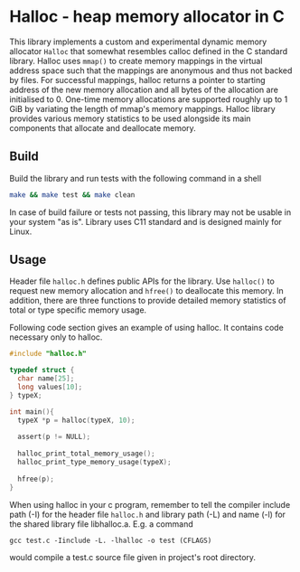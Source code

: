 # Halloc - heap memory allocator in C #

This library implements a custom and experimental dynamic memory allocator `Halloc` that somewhat resembles calloc defined in the C standard library. Halloc uses `mmap()` to create memory mappings in the virtual address space such that the mappings are anonymous and thus not backed by files. For successful mappings, halloc returns a pointer to starting address of the new memory allocation and all bytes of the allocation are initialised to 0. One-time memory allocations are supported roughly up to 1 GiB by variating the length of mmap's memory mappings. Halloc library provides various memory statistics to be used alongside its main components that allocate and deallocate memory.

## Build ##

Build the library and run tests with the following command in a shell

```bash
make && make test && make clean
```

In case of build failure or tests not passing, this library may not be usable in your system "as is". Library uses C11 standard and is designed mainly for Linux. 

## Usage ##

Header file `halloc.h` defines public APIs for the library. Use `halloc()` to request new memory allocation and `hfree()` to deallocate this memory. In addition, there are three functions to provide detailed memory statistics of total or type specific memory usage.

Following code section gives an example of using halloc. It contains code necessary only to halloc.

```C
#include "halloc.h"

typedef struct {
  char name[25];
  long values[10];
} typeX;

int main(){
  typeX *p = halloc(typeX, 10);
  
  assert(p != NULL);
  
  halloc_print_total_memory_usage();
  halloc_print_type_memory_usage(typeX);
  
  hfree(p);
}
```

When using halloc in your c program, remember to tell the compiler include path (-I) for the header file `halloc.h` and library path (-L) and name (-l) for the shared library file libhalloc.a. E.g. a command

`gcc test.c -Iinclude -L. -lhalloc -o test (CFLAGS)`

would compile a test.c source file given in project's root directory.
